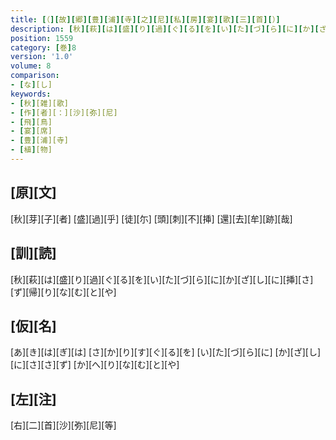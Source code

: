 ```yaml
---
title: [（][故][郷][豊][浦][寺][之][尼][私][房][宴][歌][三][首][）]
description: [秋][萩][は][盛][り][過][ぐ][る][を][い][た][づ][ら][に][か][ざ][し][に][挿][さ][ず][帰][り][な][む][と][や]
position: 1559
category: [巻]8
version: '1.0'
volume: 8
comparison:
- [な][し]
keywords:
- [秋][雑][歌]
- [作][者][：][沙][弥][尼]
- [飛][鳥]
- [宴][席]
- [豊][浦][寺]
- [植][物]
---
```


## [原][文]

[秋][芽][子][者] [盛][過][乎] [徒][尓] [頭][刺][不][挿] [還][去][牟][跡][哉]

## [訓][読]

[秋][萩][は][盛][り][過][ぐ][る][を][い][た][づ][ら][に][か][ざ][し][に][挿][さ][ず][帰][り][な][む][と][や]

## [仮][名]

[あ][き][は][ぎ][は] [さ][か][り][す][ぐ][る][を] [い][た][づ][ら][に] [か][ざ][し][に][さ][さ][ず] [か][へ][り][な][む][と][や]

## [左][注]

[右][二][首][沙][弥][尼][等]
